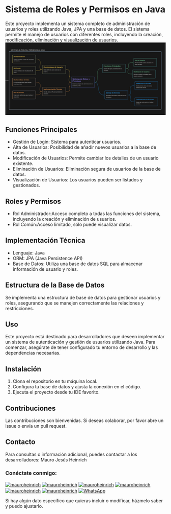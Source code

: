 # Sistema de Roles y Permisos en Java
Este proyecto implementa un sistema completo de administración de usuarios y roles utilizando Java, JPA y una base de datos. El sistema permite el manejo de usuarios con diferentes roles, incluyendo la creación, modificación, eliminación y visualización de usuarios.
![Sistema de Roles y Permisos en Java](src/main/imagen.png)

## Funciones Principales
-  Gestión de Login: Sistema para autenticar usuarios.
-  Alta de Usuarios: Posibilidad de añadir nuevos usuarios a la base de datos.
-   Modificación de Usuarios: Permite cambiar los detalles de un usuario existente.
-  Eliminación de Usuarios: Eliminación segura de usuarios de la base de datos.
- Visualización de Usuarios: Los usuarios pueden ser listados y gestionados.
## Roles y Permisos
- Rol Administrador:Acceso completo a todas las funciones del sistema, incluyendo la creación y eliminación de usuarios.
-  Rol Común:Acceso limitado, sólo puede visualizar datos.
## Implementación Técnica
- Lenguaje: Java
-  ORM: JPA (Java Persistence API)
-  Base de Datos: Utiliza una base de datos SQL para almacenar información de usuario y roles.
## Estructura de la Base de Datos
Se implementa una estructura de base de datos para gestionar usuarios y roles, asegurando que se manejen correctamente las relaciones y restricciones.
## Uso
Este proyecto está destinado para desarrolladores que deseen implementar un sistema de autenticación y gestión de usuarios utilizando Java. Para comenzar, asegúrate de tener configurado tu entorno de desarrollo y las dependencias necesarias.
## Instalación
1. Clona el repositorio en tu máquina local.
2. Configura tu base de datos y ajusta la conexión en el código.
3. Ejecuta el proyecto desde tu IDE favorito.
## Contribuciones
Las contribuciones son bienvenidas. Si deseas colaborar, por favor abre un issue o envía un pull request.
## Contacto
Para consultas o información adicional, puedes contactar a los desarrolladores:
Mauro Jesús Heinrich
<h3 align="left">Conéctate conmigo:</h3>
<p align="left">
  <a href="https://twitter.com/mauroheinrich" target="_blank"><img align="center" src="https://raw.githubusercontent.com/rahuldkjain/github-profile-readme-generator/master/src/images/icons/Social/twitter.svg" alt="mauroheinrich" height="30" width="40" /></a>
  <a href="https://linkedin.com/in/mauroheinrich" target="_blank"><img align="center" src="https://raw.githubusercontent.com/rahuldkjain/github-profile-readme-generator/master/src/images/icons/Social/linked-in-alt.svg" alt="mauroheinrich" height="30" width="40" /></a>
  <a href="https://stackoverflow.com/users/20105268/mauro-heinrich" target="_blank"><img align="center" src="https://raw.githubusercontent.com/rahuldkjain/github-profile-readme-generator/master/src/images/icons/Social/stack-overflow.svg" alt="mauroheinrich" height="30" width="40" /></a>
  <a href="https://fb.com/mauroheinrich" target="_blank"><img align="center" src="https://raw.githubusercontent.com/rahuldkjain/github-profile-readme-generator/master/src/images/icons/Social/facebook.svg" alt="mauroheinrich" height="30" width="40" /></a>
  <a href="https://instagram.com/mauroheinrich" target="_blank"><img align="center" src="https://raw.githubusercontent.com/rahuldkjain/github-profile-readme-generator/master/src/images/icons/Social/instagram.svg" alt="mauroheinrich" height="30" width="40" /></a>
  <a href="https://discord.gg/mauroheinrich" target="_blank"><img align="center" src="https://raw.githubusercontent.com/rahuldkjain/github-profile-readme-generator/master/src/images/icons/Social/discord.svg" alt="mauroheinrich" height="30" width="40" /></a>
  <a href="https://wa.me/5493436201089" target="_blank"><img align="center" src="https://raw.githubusercontent.com/rahuldkjain/github-profile-readme-generator/master/src/images/icons/Social/whatsapp.svg" alt="WhatsApp" height="30" width="40" /></a>
</p>

Si hay algún dato específico que quieras incluir o modificar, házmelo saber y puedo ajustarlo.
